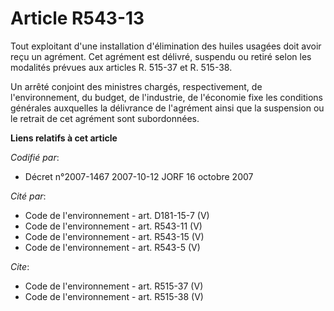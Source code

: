 # Article R543-13

Tout exploitant d'une installation d'élimination des huiles usagées doit avoir reçu un agrément. Cet agrément est délivré,
suspendu ou retiré selon les modalités prévues aux articles R. 515-37 et R. 515-38.

Un arrêté conjoint des ministres chargés, respectivement, de l'environnement, du budget, de l'industrie, de l'économie fixe
les conditions générales auxquelles la délivrance de l'agrément ainsi que la suspension ou le retrait de cet agrément sont
subordonnées.

**Liens relatifs à cet article**

_Codifié par_:

  - Décret n°2007-1467 2007-10-12 JORF 16 octobre 2007

_Cité par_:

  - Code de l'environnement - art. D181-15-7 (V)
  - Code de l'environnement - art. R543-11 (V)
  - Code de l'environnement - art. R543-15 (V)
  - Code de l'environnement - art. R543-5 (V)

_Cite_:

  - Code de l'environnement - art. R515-37 (V)
  - Code de l'environnement - art. R515-38 (V)

